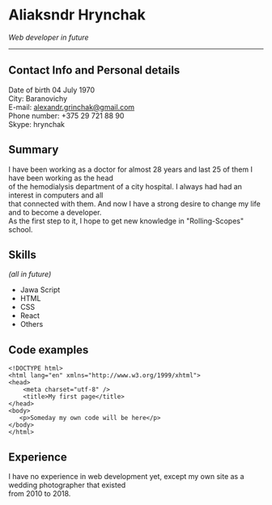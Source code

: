 # Aliaksndr Hrynchak #
*Web developer in future*

***

## Contact Info and Personal details ## 
  Date of birth 04 July 1970   
  City: Baranovichy  
  E-mail: alexandr.grinchak@gmail.com  
  Phone number: +375 29 721 88 90  
  Skype: hrynchak  

 ## Summary ##
 I have been working as a doctor for almost 28 years and last 25 of them I have been working as the head  
 of the hemodialysis department of a city hospital. I always had had an interest in computers and all  
 that connected with them. And now I have a strong desire to change my life and to become a developer.  
 As the first step to it, I hope to get new knowledge in "Rolling-Scopes" school.
 
 ## Skills ##
 *(all in future)* 
 * Jawa Script  
 * HTML  
 * CSS  
 * React 
 * Others
 
## Code examples 
  ```
  <!DOCTYPE html>
  <html lang="en" xmlns="http://www.w3.org/1999/xhtml">
  <head>
      <meta charset="utf-8" />
      <title>My first page</title>
  </head>
  <body>
     <p>Someday my own code will be here</p>
  </body>
  </html>
  ```
## Experience ##
I have no experience in web development yet, except my own site as a wedding photographer that existed  
from 2010 to 2018.
 
